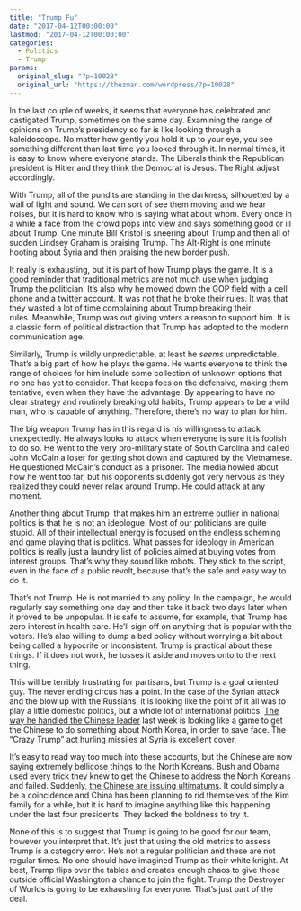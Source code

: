```yaml
---
title: "Trump Fu"
date: "2017-04-12T00:00:00"
lastmod: "2017-04-12T00:00:00"
categories:
  - Politics
  - Trump
params:
  original_slug: "?p=10028"
  original_url: "https://thezman.com/wordpress/?p=10028"
---
```


In the last couple of weeks, it seems that everyone has celebrated and
castigated Trump, sometimes on the same day. Examining the range of
opinions on Trump’s presidency so far is like looking through a
kaleidoscope. No matter how gently you hold it up to your eye, you see
something different than last time you looked through it. In normal
times, it is easy to know where everyone stands. The Liberals think the
Republican president is Hitler and they think the Democrat is Jesus. The
Right adjust accordingly.

With Trump, all of the pundits are standing in the darkness,
silhouetted by a wall of light and sound. We can sort of see them moving
and we hear noises, but it is hard to know who is saying what about
whom. Every once in a while a face from the crowd pops into view and
says something good or ill about Trump. One minute Bill Kristol is
sneering about Trump and then all of sudden Lindsey Graham is praising
Trump. The Alt-Right is one minute hooting about Syria and then praising
the new border push.

It really is exhausting, but it is part of how Trump plays the game. It
is a good reminder that traditional metrics are not much use when
judging Trump the politician. It’s also why he mowed down the GOP field
with a cell phone and a twitter account. It was not that he broke their
rules. It was that they wasted a lot of time complaining about Trump
breaking their rules. Meanwhile, Trump was out giving voters a reason to
support him. It is a classic form of political distraction that Trump
has adopted to the modern communication age.

Similarly, Trump is wildly unpredictable, at least he *seems*
unpredictable. That’s a big part of how he plays the game. He wants
everyone to think the range of choices for him include some collection
of unknown options that no one has yet to consider. That keeps foes on
the defensive, making them tentative, even when they have the advantage.
By appearing to have no clear strategy and routinely breaking old
habits, Trump appears to be a wild man, who is capable of anything.
Therefore, there’s no way to plan for him.

The big weapon Trump has in this regard is his willingness to attack
unexpectedly. He always looks to attack when everyone is sure it is
foolish to do so. He went to the very pro-military state of South
Carolina and called John McCain a loser for getting shot down and
captured by the Vietnamese. He questioned McCain’s conduct as a
prisoner. The media howled about how he went too far, but his opponents
suddenly got very nervous as they realized they could never relax around
Trump. He could attack at any moment.

Another thing about Trump  that makes him an extreme outlier in national
politics is that he is not an ideologue. Most of our politicians are
quite stupid. All of their intellectual energy is focused on the endless
scheming and game playing that is politics. What passes for ideology in
American politics is really just a laundry list of policies aimed at
buying votes from interest groups. That’s why they sound like robots.
They stick to the script, even in the face of a public revolt, because
that’s the safe and easy way to do it.

That’s not Trump. He is not married to any policy. In the campaign, he
would regularly say something one day and then take it back two days
later when it proved to be unpopular. It is safe to assume, for example,
that Trump has zero interest in health care. He’ll sign off on anything
that is popular with the voters. He’s also willing to dump a bad policy
without worrying a bit about being called a hypocrite or inconsistent.
Trump is practical about these things. If it does not work, he tosses it
aside and moves onto to the next thing.

This will be terribly frustrating for partisans, but Trump is a goal
oriented guy. The never ending circus has a point. In the case of the
Syrian attack and the blow up with the Russians, it is looking like the
point of it all was to play a little domestic politics, but a whole lot
of international politics. <a
href="http://nationalinterest.org/feature/the-us-china-showdown-mar-lago-how-trump-undercut-xi-20106"
target="_blank">The way he handled the Chinese leader</a> last week is
looking like a game to get the Chinese to do something about North
Korea, in order to save face. The “Crazy Trump” act hurling missiles at
Syria is excellent cover.

It’s easy to read way too much into these accounts, but the Chinese are
now saying extremely bellicose things to the North Koreans. Bush and
Obama used every trick they knew to get the Chinese to address the North
Koreans and failed. Suddenly,
<a href="http://www.globaltimes.cn/content/1041998.shtml"
target="_blank">the Chinese are issuing ultimatums</a>. It could simply
a be a coincidence and China has been planning to rid themselves of the
Kim family for a while, but it is hard to imagine anything like this
happening under the last four presidents. They lacked the boldness to
try it.

None of this is to suggest that Trump is going to be good for our team,
however you interpret that. It’s just that using the old metrics to
assess Trump is a category error. He’s not a regular politician and
these are not regular times. No one should have imagined Trump as their
white knight. At best, Trump flips over the tables and creates enough
chaos to give those outside official Washington a chance to join the
fight. Trump the Destroyer of Worlds is going to be exhausting
for everyone. That’s just part of the deal.
